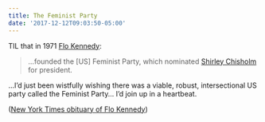 ```yaml
---
title: The Feminist Party
date: '2017-12-12T09:03:50-05:00'
---
```

TIL that in 1971 [Flo Kennedy](https://en.wikipedia.org/wiki/Florynce_Kennedy):

> …founded the [US] Feminist Party, which nominated [Shirley Chisholm](https://en.wikipedia.org/wiki/Shirley_Chisholm) for president.

…I’d just been wistfully wishing there was a viable, robust, intersectional US party called the Feminist Party… I’d join up in a heartbeat.

([New York Times obituary of Flo Kennedy](http://www.nytimes.com/2000/12/23/us/flo-kennedy-feminist-civil-rights-advocate-and-flamboyant-gadfly-is-dead-at-84.html))
